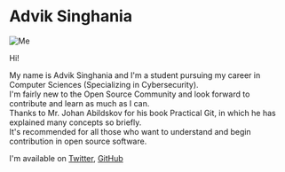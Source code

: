 # Advik Singhania

![Me](https://avatars3.githubusercontent.com/u/72959852?s=150)

Hi!

My name is Advik Singhania and I'm a student pursuing my career in Computer Sciences (Specializing in Cybersecurity).<br>
I'm fairly new to the Open Source Community and look forward to contribute and learn as much as I can.<br>
Thanks to Mr. Johan Abildskov for his book Practical Git, in which he has explained many concepts so briefly.<br>
It's recommended for all those who want to understand and begin contribution in open source software.<br>

I'm available on [Twitter](https://twitter.com/SinghaniaAdvik), [GitHub](https://github.com/adviksinghania)
